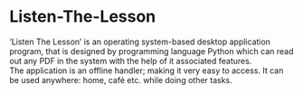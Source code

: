 # Listen-The-Lesson

<p>‘Listen The Lesson’ is an operating system-based desktop application program, that is designed by programming language Python which can read out any PDF in the system with the help of it associated features.<br>
The application is an offline handler; making it very easy to access. It can be used anywhere: home, café etc. while doing other tasks.
</p>

